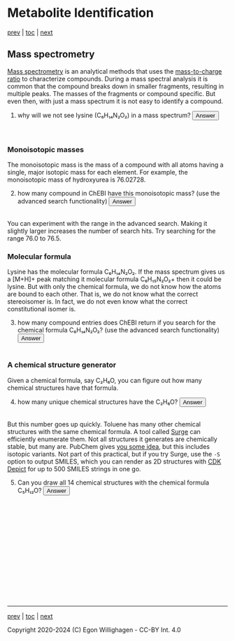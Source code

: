 # Metabolite Identification

[prev](./databases.md) | [toc](./README.md) | [next](omics.md)

<script>
  function toggleAnswer(id) {
  var answer = document.getElementById(id);
  if (answer.style.visibility === "hidden" ||
      answer.style.visibility === "none") {
    answer.style.visibility = "visible";
  } else {
    answer.style.visibility = "hidden";
  }
}
</script>

## Mass spectrometry

[Mass spectrometry](https://en.wikipedia.org/wiki/Mass_spectrometry) is an analytical
methods that uses the [mass-to-charge ratio](https://en.wikipedia.org/wiki/Mass_spectrometry)
to characterize compounds. During a mass spectral analysis it is common that
the compound breaks down in smaller fragments, resulting in multiple peaks. The masses
of the fragments or compound specific. But even then, with just a mass spectrum
it is not easy to identify a compound.

1. why will we not see lysine (C₆H₁₄N₂O₂) in a mass spectrum? <button onclick="toggleAnswer('q1')">Answer</button><span id="q1" style="visibility: hidden"> Because it is not charged. However, we can see its protonated and deprotoned counterparts.</span>

### Monoisotopic masses

The monoisotopic mass is the mass of a compound with all atoms having a single,
major isotopic mass for each element. For example, the monoisotopic mass of
hydroxyurea is 76.02728.

2. how many compound in ChEBI have this monoisotopic mass? (use the advanced search functionality) <button onclick="toggleAnswer('q2')">Answer</button><span id="q2" style="visibility: hidden"> Two: CHEBI:38662 and CHEBI:44423</span>

You can experiment with the range in the advanced search. Making it slightly larger
increases the number of search hits. Try searching for the range 76.0 to 76.5.

### Molecular formula

Lysine has the molecular formula C₆H₁₄N₂O₂. If the mass spectrum gives us a [M+H]+ peak
matching it molecular formula C₆H₁₅N₂O₂+ then it could be lysine. But with only the
chemical formula, we do not know how the atoms are bound to each other. That is, we
do not know what the correct stereoisomer is. In fact, we do not even know what the
correct constitutional isomer is.

3. how many compound entries does ChEBI return if you search for the chemical formula C₆H₁₄N₂O₂? (use the advanced search functionality) <button onclick="toggleAnswer('q3')">Answer</button><span id="q3" style="visibility: hidden"> ChEBI lists 30116 entries with this chemical formula (at the time of writing)</span>

### A chemical structure generator

Given a chemical formula, say C₂H₆O, you can figure out how many chemical structures have that formula.

4. how many unique chemical structures have the C₂H₆O? <button onclick="toggleAnswer('q4')">Answer</button><span id="q4" style="visibility: hidden"> two: ethanol and methoxymethane</span>

But this number goes up quickly. Toluene has many other chemical structures with the same
chemical formula. A tool called [Surge](https://github.com/StructureGenerator/surge) can efficiently
enumerate them. Not all structures it generates are chemically stable, but many are. PubChem gives
[you some idea](https://pubchem.ncbi.nlm.nih.gov/#query=C7H8), but this includes isotopic variants.
Not part of this practical, but if you try Surge, use the `-S` option to output SMILES, which
you can render as 2D structures with [CDK Depict](https://www.simolecule.com/cdkdepict/depict.html)
for up to 500 SMILES strings in one go.

5. Can you draw all 14 chemical structures with the chemical formula C₅H₁₂O? <button onclick="toggleAnswer('q5')">Answer</button><span id="q5" style="visibility: hidden"> the full list of SMILES is: <br />
CC(OC)(C)C <br />
CC(CC)(O)C <br />
CC(CO)(C)C <br />
CCOC(C)C <br />
OCCC(C)C <br />
CCCC(O)C <br />
COCC(C)C <br />
CC(C)C(O)C <br />
CC(CC)OC <br />
OC(CC)CC <br />
CC(CC)CO <br />
CCCCCO <br />
COCCCC <br />
CCCOCC <br />
</span>



---

[prev](./databases.md) | [toc](./README.md) | [next](omics.md)

Copyright 2020-2024 (C) Egon Willighagen - CC-BY Int. 4.0
